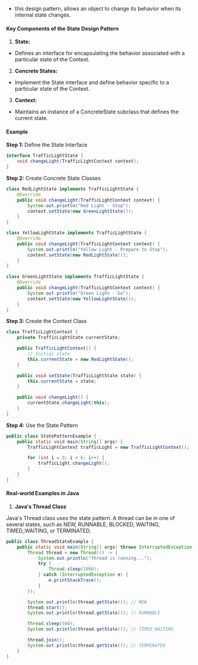 
* this design pattern, allows an object to change its behavior when its internal state changes.

#### Key Components of the State Design Pattern

1. **State:** 

* Defines an interface for encapsulating the behavior associated with a particular state of the Context.

2. **Concrete States:**

* Implement the State interface and define behavior specific to a particular state of the Context.

3. **Context:**

* Maintains an instance of a ConcreteState subclass that defines the current state.

#### Example

**Step 1:** Define the State Interface

```java
interface TrafficLightState {
    void changeLight(TrafficLightContext context);
}
```

**Step 2:** Create Concrete State Classes

```java
class RedLightState implements TrafficLightState {
    @Override
    public void changeLight(TrafficLightContext context) {
        System.out.println("Red Light - Stop");
        context.setState(new GreenLightState());
    }
}

class YellowLightState implements TrafficLightState {
    @Override
    public void changeLight(TrafficLightContext context) {
        System.out.println("Yellow Light - Prepare to Stop");
        context.setState(new RedLightState());
    }
}

class GreenLightState implements TrafficLightState {
    @Override
    public void changeLight(TrafficLightContext context) {
        System.out.println("Green Light - Go");
        context.setState(new YellowLightState());
    }
}
```

**Step 3:** Create the Context Class

```java
class TrafficLightContext {
    private TrafficLightState currentState;

    public TrafficLightContext() {
        // Initial state
        this.currentState = new RedLightState();
    }

    public void setState(TrafficLightState state) {
        this.currentState = state;
    }

    public void changeLight() {
        currentState.changeLight(this);
    }
}
```

**Step 4:** Use the State Pattern

```java
public class StatePatternExample {
    public static void main(String[] args) {
        TrafficLightContext trafficLight = new TrafficLightContext();

        for (int i = 0; i < 6; i++) {
            trafficLight.changeLight();
        }
    }
}
```

#### Real-world Examples in Java

1. **Java's Thread Class**

Java's Thread class uses the state pattern. A thread can be in one of several states, such as NEW, RUNNABLE, BLOCKED, WAITING, TIMED_WAITING, or TERMINATED.

```java
public class ThreadStateExample {
    public static void main(String[] args) throws InterruptedException {
        Thread thread = new Thread(() -> {
            System.out.println("Thread is running...");
            try {
                Thread.sleep(1000);
            } catch (InterruptedException e) {
                e.printStackTrace();
            }
        });

        System.out.println(thread.getState()); // NEW
        thread.start();
        System.out.println(thread.getState()); // RUNNABLE

        Thread.sleep(500);
        System.out.println(thread.getState()); // TIMED_WAITING

        thread.join();
        System.out.println(thread.getState()); // TERMINATED
    }
}
```
